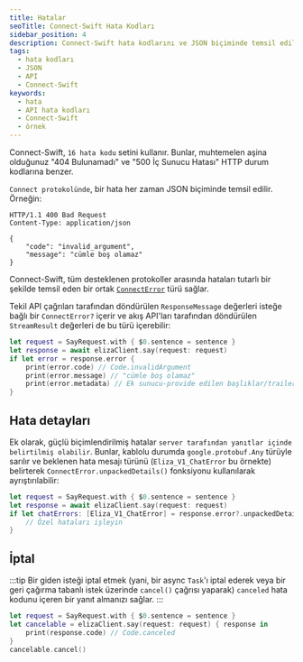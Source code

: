 ```yaml
---
title: Hatalar
seoTitle: Connect-Swift Hata Kodları
sidebar_position: 4
description: Connect-Swift hata kodlarını ve JSON biçiminde temsil edilişini keşfedin. Detaylı hata bilgileri ve iptal süreçleri hakkında bilgi edinin.
tags: 
  - hata kodları
  - JSON
  - API
  - Connect-Swift
keywords: 
  - hata
  - API hata kodları
  - Connect-Swift
  - örnek
---
```

Connect-Swift, `16 hata kodu` setini kullanır. Bunlar, muhtemelen aşina olduğunuz "404 Bulunamadı" ve "500 İç Sunucu Hatası" HTTP durum kodlarına benzer.

`Connect protokolünde`, bir hata her zaman JSON biçiminde temsil edilir. Örneğin:

```
HTTP/1.1 400 Bad Request
Content-Type: application/json

{
    "code": "invalid_argument",
    "message": "cümle boş olamaz"
}
```

Connect-Swift, tüm desteklenen protokoller arasında hataları tutarlı bir şekilde temsil eden bir ortak [`ConnectError`][connect-error-source] türü sağlar.

Tekil API çağrıları tarafından döndürülen `ResponseMessage` değerleri isteğe bağlı bir `ConnectError?` içerir ve akış API'ları tarafından döndürülen `StreamResult` değerleri de bu türü içerebilir:

```swift
let request = SayRequest.with { $0.sentence = sentence }
let response = await elizaClient.say(request: request)
if let error = response.error {
    print(error.code) // Code.invalidArgument
    print(error.message) // "cümle boş olamaz"
    print(error.metadata) // Ek sunucu-provide edilen başlıklar/trailer ile ilgili sözlük
}
```

## Hata detayları

Ek olarak, güçlü biçimlendirilmiş hatalar `server tarafından yanıtlar içinde belirtilmiş olabilir`. Bunlar, kablolu durumda `google.protobuf.Any` türüyle sarılır ve beklenen hata mesajı türünü (`Eliza_V1_ChatError` bu örnekte) belirterek `ConnectError.unpackedDetails()` fonksiyonu kullanılarak ayrıştırılabilir:

```swift
let request = SayRequest.with { $0.sentence = sentence }
let response = await elizaClient.say(request: request)
if let chatErrors: [Eliza_V1_ChatError] = response.error?.unpackedDetails() {
    // Özel hataları işleyin
}
```

## İptal

:::tip
Bir giden isteği iptal etmek (yani, bir async `Task`'ı iptal ederek veya bir geri çağırma tabanlı istek üzerinde `cancel()` çağrısı yaparak) `canceled` hata kodunu içeren bir yanıt almanızı sağlar.
:::

```swift
let request = SayRequest.with { $0.sentence = sentence }
let cancelable = elizaClient.say(request: request) { response in
    print(response.code) // Code.canceled
}
cancelable.cancel()
```

[connect-error-source]: https://github.com/connectrpc/connect-swift/blob/main/Libraries/Connect/Interfaces/ConnectError.swift